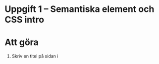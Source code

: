 # Uppgift 1 – Semantiska element och CSS intro

# Att göra 

1. Skriv en titel på sidan i <title> taggen /* Done */
2. Skriv en lämplig rubrik, t.ex. hemsidans namn, i <header> med en <h1> tagg /* Done */

3. I <nav> ska du lägga minst 2 relevanta länkar, detta kan vara länkar till .html sidor som du implementerar senare. /* Done */
4. I <main> har du 2 sektioner. Välj vad dessa två ska innehålla. /* Done */
5. I <footer> ska du skriva kontaktuppgifter till hemsidan. Dessa kan såklart vara fejkade. /* Done */

# Följande styling ska finnas med external css
1. Ändra på hur <h1> ser ut /* Done */
2. Se till att <header> har en bakgrund och eventuellt centrering av texten /* Done */
3. Styla <footer> /* Done */

# Anteckningar
Anteckna kort här vad du har gjort för förändringar på sidan i denna uppgift.
